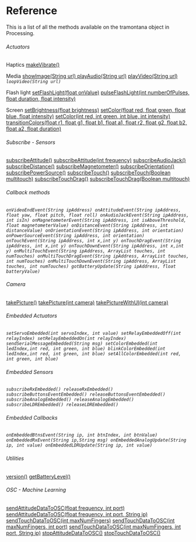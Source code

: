 # Reference

This is a list of all the methods available on the tramontana object in Processing. 

###### Actuators


Haptics
[makeVibrate()](https://pierdr.github.io/Tramontana-for-Processing/reference/tramontana/library/Tramontana.html#makeVibrate--)

Media
[showImage(String url)
](https://pierdr.github.io/Tramontana-for-Processing/reference/tramontana/library/Tramontana.html#showImage-java.lang.String-)[playAudio(String url)](https://pierdr.github.io/Tramontana-for-Processing/reference/tramontana/library/Tramontana.html#playAudio-java.lang.String-)
[playVideo(String url)](https://pierdr.github.io/Tramontana-for-Processing/reference/tramontana/library/Tramontana.html#playVideo-java.lang.String-)
*`loopVideo(String url)`*

Flash light
[setFlashLight(float onValue)](https://pierdr.github.io/Tramontana-for-Processing/reference/tramontana/library/Tramontana.html#setFlashLight-float-)
[pulseFlashLight(int numberOfPulses, float duration, float intensity)](https://pierdr.github.io/Tramontana-for-Processing/reference/tramontana/library/Tramontana.html#pulseFlashLight-int-float-float-)

Screen
[setBrightness(float brightness)](https://pierdr.github.io/Tramontana-for-Processing/reference/tramontana/library/Tramontana.html#setBrightness-float-)
[setColor(float red, float green, float blue, float intensity)](https://pierdr.github.io/Tramontana-for-Processing/reference/tramontana/library/Tramontana.html#setColor-float-float-float-float-)
[setColor(int red, int green, int blue, int intensity)](https://pierdr.github.io/Tramontana-for-Processing/reference/tramontana/library/Tramontana.html#setColor-int-int-int-int-)
[transitionColors(float r1, float g1, float b1, float a1, float r2, float g2, float b2, float a2, float duration)](https://pierdr.github.io/Tramontana-for-Processing/reference/tramontana/library/Tramontana.html#transitionColors-float-float-float-float-float-float-float-float-float-)




###### Subscribe - Sensors

[subscribeAttitude()](https://pierdr.github.io/Tramontana-for-Processing/reference/tramontana/library/Tramontana.html#subscribeAttitude--)
[subscribeAttitude(int frequency)](https://pierdr.github.io/Tramontana-for-Processing/reference/tramontana/library/Tramontana.html#subscribeAttitude-int-)
[subscribeAudioJack()](https://pierdr.github.io/Tramontana-for-Processing/reference/tramontana/library/Tramontana.html#subscribeAudioJack--)
[subscribeDistance()](https://pierdr.github.io/Tramontana-for-Processing/reference/tramontana/library/Tramontana.html#subscribeDistance--)
[subscribeMagnetometer()](https://pierdr.github.io/Tramontana-for-Processing/reference/tramontana/library/Tramontana.html#subscribeMagnetometer--)
[subscribeOrientation()](https://pierdr.github.io/Tramontana-for-Processing/reference/tramontana/library/Tramontana.html#subscribeOrientation--)
[subscribePowerSource()](https://pierdr.github.io/Tramontana-for-Processing/reference/tramontana/library/Tramontana.html#subscribePowerSource--)
[subscribeTouch()](https://pierdr.github.io/Tramontana-for-Processing/reference/tramontana/library/Tramontana.html#subscribeTouch--)
[subscribeTouch(Boolean multitouch)](https://pierdr.github.io/Tramontana-for-Processing/reference/tramontana/library/Tramontana.html#subscribeTouch-java.lang.Boolean-)
[subscribeTouchDrag()](https://pierdr.github.io/Tramontana-for-Processing/reference/tramontana/library/Tramontana.html#subscribeTouchDrag--)
[subscribeTouchDrag(Boolean multitouch)](https://pierdr.github.io/Tramontana-for-Processing/reference/tramontana/library/Tramontana.html#subscribeTouchDrag-java.lang.Boolean-)

###### Callback methods 

*`onVideoEndEvent(String ipAddress)
onAttitudeEvent(String ipAddress, float yaw, float pitch, float roll)
onAudioJackEvent(String ipAddress, int isIn)
onMagnetometerEvent(String ipAddress, int isAboveThreshold, float magnetometerValue)
onDistanceEvent(String ipAddress, int distanceValue)
onOrientationEvent(String ipAddress, int orientation)
onPowerSourceEvent(String ipAddress, int orientation)
onTouchEvent(String ipAddress, int x,int y)
onTouchDragEvent(String ipAddress, int x,int y)
onTouchDownEvent(String ipAddress, int x,int y)
onMultiTouchEvent(String ipAddress, ArrayList touches, int numTouches)
onMultiTouchDragEvent(String ipAddress, ArrayList touches, int numTouches)
onMultiTouchDownEvent(String ipAddress, ArrayList touches, int numTouches)
gotBatteryUpdate(String ipAddress, float batteryValue)`*


###### Camera
[takePicture()](https://pierdr.github.io/Tramontana-for-Processing/reference/tramontana/library/Tramontana.html#takePicture--)
[takePicture(int camera)](https://pierdr.github.io/Tramontana-for-Processing/reference/tramontana/library/Tramontana.html#takePicture-int-)
[takePictureWithUI(int camera)](https://pierdr.github.io/Tramontana-for-Processing/reference/tramontana/library/Tramontana.html#takePictureWithUI-int-)


###### Embedded Actuators

*`setServoEmbedded(int servoIndex, int value)
setRelayEmbeddedOff(int relayIndex)
setRelayEmbeddedOn(int relayIndex)
sendSerialMessageEmbedded(String msg)
setColorEmbedded(int ledIndex,int red, int green, int blue)
blinkColorEmbedded(int ledIndex,int red, int green, int blue)
setAllColorEmbedded(int red, int green, int blue)`*

###### Embedded Sensors

*`subscribeRxEmbedded()
releaseRxEmbedded()
subscribeButtonsEventEmbedded()
releaseButtonsEventEmbedded()
subscribeAnalogEmbedded()
releaseAnalogEmbedded()
subscribeLDREmbedded()
releaseLDREmbedded()`*

###### Embedded Callbacks
*`onEmbeddedBtnsEvent(String ip, int btnIndex, int btnValue)
onEmbeddedRxEvent(String ip,String msg)
onEmbeddedAnalogUpdate(String ip, int value)
onEmbeddedLDRUpdate(String ip, int value)`*

###### Utilities

[version()](https://pierdr.github.io/Tramontana-for-Processing/reference/tramontana/library/Tramontana.html#version--)
[getBatteryLevel()](https://pierdr.github.io/Tramontana-for-Processing/reference/tramontana/library/Tramontana.html#getBatteryLevel--)

###### OSC - Machine Learning

[sendAttitudeDataToOSC(float frequency, int port)](https://pierdr.github.io/Tramontana-for-Processing/reference/tramontana/library/Tramontana.html#sendAttitudeDataToOSC-float-int-)
[sendAttitudeDataToOSC(float frequency, int port, String ip)](https://pierdr.github.io/Tramontana-for-Processing/reference/tramontana/library/Tramontana.html#sendAttitudeDataToOSC-float-int-java.lang.String-)
[sendTouchDataToOSC(int maxNumFingers)](https://pierdr.github.io/Tramontana-for-Processing/reference/tramontana/library/Tramontana.html#sendTouchDataToOSC-int-)
[sendTouchDataToOSC(int maxNumFingers, int port)](https://pierdr.github.io/Tramontana-for-Processing/reference/tramontana/library/Tramontana.html#sendTouchDataToOSC-int-int-)
[sendTouchDataToOSC(int maxNumFingers, int port, String ip)](https://pierdr.github.io/Tramontana-for-Processing/reference/tramontana/library/Tramontana.html#sendTouchDataToOSC-int-int-java.lang.String-)
[stopAttitudeDataToOSC()](https://pierdr.github.io/Tramontana-for-Processing/reference/tramontana/library/Tramontana.html#stopAttitudeDataToOSC--)
[stopTouchDataToOSC()](https://pierdr.github.io/Tramontana-for-Processing/reference/tramontana/library/Tramontana.html#stopTouchDataToOSC--)


